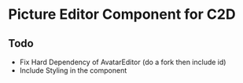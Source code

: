 Picture Editor Component for C2D
============================================

Todo
----

- Fix Hard Dependency of AvatarEditor (do a fork then include id)
- Include Styling in the component
